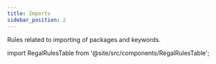 ```yaml
---
title: Imports
sidebar_position: 2
---
```


Rules related to importing of packages and keywords.

import RegalRulesTable from '@site/src/components/RegalRulesTable';

<!-- markdownlint-disable MD033 -->
<RegalRulesTable category="imports"/>
